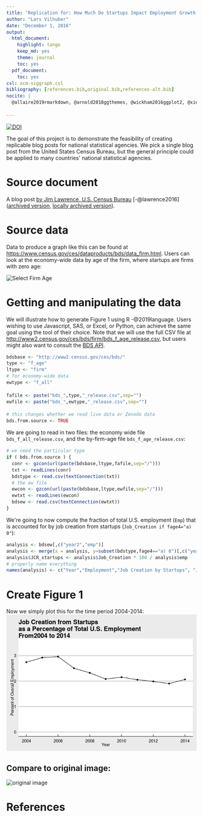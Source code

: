 ```yaml
---
title: 'Replication for: How Much Do Startups Impact Employment Growth in the U.S.?'
author: "Lars Vilhuber"
date: "December 1, 2016"
output:
  html_document:
    highlight: tango
    keep_md: yes
    theme: journal
    toc: yes
  pdf_document:
    toc: yes
csl: acm-siggraph.csl
bibliography: [references.bib,original.bib,references-alt.bib]
nocite: |
  @allaire2019rmarkdown, @arnold2018ggthemes, @wickham2016ggplot2, @xie2019knitr

---
```

[![DOI](https://zenodo.org/badge/DOI/10.5281/zenodo.400356.svg)](https://doi.org/10.5281/zenodo.400356)




The goal of this project is to demonstrate the feasibility of creating replicable blog posts for national statistical agencies. We pick a single blog post from the United States Census Bureau, but the general principle could be applied to many countries' national statistical agencies.

# Source document
A blog post [by Jim Lawrence, U.S. Census Bureau](http://researchmatters.blogs.census.gov/2016/12/01/how-much-do-startups-impact-employment-growth-in-the-u-s/) [-@lawrence2016] ([archived version](https://web.archive.org/web/20161229210623/http://researchmatters.blogs.census.gov/2016/12/01/how-much-do-startups-impact-employment-growth-in-the-u-s/),  [locally archived version](archive/index.html)).

# Source data
Data to produce a graph like this can be found at https://www.census.gov/ces/dataproducts/bds/data_firm.html. Users can look at the economy-wide data by age of the firm, where startups are firms with zero age:

![Select Firm Age](Selection_316.png)

# Getting and manipulating the data
We will illustrate how to generate Figure 1 using R -@2019language. Users wishing to use Javascript, SAS, or Excel, or Python, can achieve the same goal using the tool of their choice. Note that we will use the full CSV file at http://www2.census.gov/ces/bds/firm/bds_f_age_release.csv, but users might also want to consult the [BDS API](https://www.census.gov/data/developers/data-sets/business-dynamics.html).


```r
bdsbase <- "http://www2.census.gov/ces/bds/"
type <- "f_age"
ltype <- "firm"
# for economy-wide data
ewtype <- "f_all"

fafile <- paste("bds_",type,"_release.csv",sep="")
ewfile <- paste("bds_",ewtype,"_release.csv",sep="")

# this changes whether we read live data or Zenodo data
bds.from.source <- TRUE
```

We are going to read in two files: the economy wide file ` bds_f_all_release.csv `, and the by-firm-age file ` bds_f_age_release.csv `:

```r
# we need the particular type 
if ( bds.from.source ) {
  conr <- gzcon(url(paste(bdsbase,ltype,fafile,sep="/")))
  txt <- readLines(conr)
  bdstype <- read.csv(textConnection(txt))
  # the ew file
  ewcon <- gzcon(url(paste(bdsbase,ltype,ewfile,sep="/")))
  ewtxt <- readLines(ewcon)
  bdsew <- read.csv(textConnection(ewtxt))
}
```
We're going to now compute the fraction of total U.S. employment (`Emp`) that is accounted for by job creation from startups (`Job_Creation if fage4="a) 0"`):


```r
analysis <- bdsew[,c("year2","emp")]
analysis <- merge(x = analysis, y=subset(bdstype,fage4=="a) 0")[,c("year2","Job_Creation")], by="year2")
analysis$JCR_startups <- analysis$Job_Creation * 100 / analysis$emp
# properly name everything
names(analysis) <- c("Year","Employment","Job Creation by Startups", "Job Creation Rate by Startups")
```

# Create Figure 1

Now we simply plot this for the time period 2004-2014:
![](README_files/figure-html/figure1-1.png)<!-- -->

## Compare to original image:

![original image](archive/bds1.jpg)

# References

